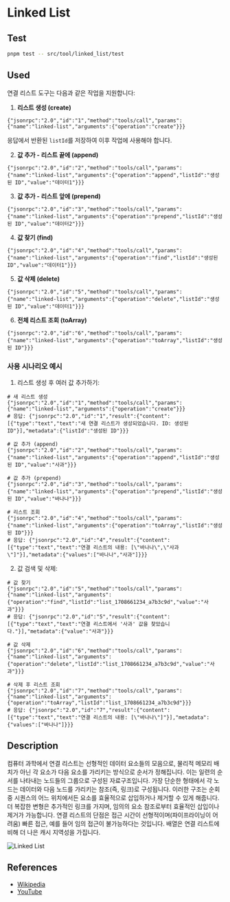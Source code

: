 # Linked List

## Test

```bash
pnpm test -- src/tool/linked_list/test
```

## Used

연결 리스트 도구는 다음과 같은 작업을 지원합니다:

1. **리스트 생성 (create)**

```
{"jsonrpc":"2.0","id":"1","method":"tools/call","params":{"name":"linked-list","arguments":{"operation":"create"}}}
```

응답에서 반환된 `listId`를 저장하여 이후 작업에 사용해야 합니다.

2. **값 추가 - 리스트 끝에 (append)**

```
{"jsonrpc":"2.0","id":"2","method":"tools/call","params":{"name":"linked-list","arguments":{"operation":"append","listId":"생성된 ID","value":"데이터1"}}}
```

3. **값 추가 - 리스트 앞에 (prepend)**

```
{"jsonrpc":"2.0","id":"3","method":"tools/call","params":{"name":"linked-list","arguments":{"operation":"prepend","listId":"생성된 ID","value":"데이터2"}}}
```

4. **값 찾기 (find)**

```
{"jsonrpc":"2.0","id":"4","method":"tools/call","params":{"name":"linked-list","arguments":{"operation":"find","listId":"생성된 ID","value":"데이터1"}}}
```

5. **값 삭제 (delete)**

```
{"jsonrpc":"2.0","id":"5","method":"tools/call","params":{"name":"linked-list","arguments":{"operation":"delete","listId":"생성된 ID","value":"데이터1"}}}
```

6. **전체 리스트 조회 (toArray)**

```
{"jsonrpc":"2.0","id":"6","method":"tools/call","params":{"name":"linked-list","arguments":{"operation":"toArray","listId":"생성된 ID"}}}
```

### 사용 시나리오 예시

1. 리스트 생성 후 여러 값 추가하기:

```
# 새 리스트 생성
{"jsonrpc":"2.0","id":"1","method":"tools/call","params":{"name":"linked-list","arguments":{"operation":"create"}}}
# 응답: {"jsonrpc":"2.0","id":"1","result":{"content":[{"type":"text","text":"새 연결 리스트가 생성되었습니다. ID: 생성된 ID"}],"metadata":{"listId":"생성된 ID"}}}

# 값 추가 (append)
{"jsonrpc":"2.0","id":"2","method":"tools/call","params":{"name":"linked-list","arguments":{"operation":"append","listId":"생성된 ID","value":"사과"}}}

# 값 추가 (prepend)
{"jsonrpc":"2.0","id":"3","method":"tools/call","params":{"name":"linked-list","arguments":{"operation":"prepend","listId":"생성된 ID","value":"바나나"}}}

# 리스트 조회
{"jsonrpc":"2.0","id":"4","method":"tools/call","params":{"name":"linked-list","arguments":{"operation":"toArray","listId":"생성된 ID"}}}
# 응답: {"jsonrpc":"2.0","id":"4","result":{"content":[{"type":"text","text":"연결 리스트의 내용: [\"바나나\",\"사과\"]"}],"metadata":{"values":["바나나","사과"]}}}
```

2. 값 검색 및 삭제:

```
# 값 찾기
{"jsonrpc":"2.0","id":"5","method":"tools/call","params":{"name":"linked-list","arguments":{"operation":"find","listId":"list_1708661234_a7b3c9d","value":"사과"}}}
# 응답: {"jsonrpc":"2.0","id":"5","result":{"content":[{"type":"text","text":"연결 리스트에서 '사과' 값을 찾았습니다."}],"metadata":{"value":"사과"}}}

# 값 삭제
{"jsonrpc":"2.0","id":"6","method":"tools/call","params":{"name":"linked-list","arguments":{"operation":"delete","listId":"list_1708661234_a7b3c9d","value":"사과"}}}

# 삭제 후 리스트 조회
{"jsonrpc":"2.0","id":"7","method":"tools/call","params":{"name":"linked-list","arguments":{"operation":"toArray","listId":"list_1708661234_a7b3c9d"}}}
# 응답: {"jsonrpc":"2.0","id":"7","result":{"content":[{"type":"text","text":"연결 리스트의 내용: [\"바나나\"]"}],"metadata":{"values":["바나나"]}}}
```

## Description

컴퓨터 과학에서 연결 리스트는 선형적인 데이터 요소들의 모음으로,
물리적 메모리 배치가 아닌 각 요소가 다음 요소를 가리키는 방식으로
순서가 정해집니다. 이는 일련의 순서를 나타내는 노드들의 그룹으로
구성된 자료구조입니다. 가장 단순한 형태에서 각 노드는 데이터와
다음 노드를 가리키는 참조(즉, 링크)로 구성됩니다. 이러한 구조는
순회 중 시퀀스의 어느 위치에서든 요소를 효율적으로 삽입하거나
제거할 수 있게 해줍니다. 더 복잡한 변형은 추가적인 링크를 가지며,
임의의 요소 참조로부터 효율적인 삽입이나 제거가 가능합니다.
연결 리스트의 단점은 접근 시간이 선형적이며(파이프라이닝이 어려움)
빠른 접근, 예를 들어 임의 접근이 불가능하다는 것입니다. 배열은
연결 리스트에 비해 더 나은 캐시 지역성을 가집니다.

![Linked List](https://upload.wikimedia.org/wikipedia/commons/6/6d/Singly-linked-list.svg)

## References

- [Wikipedia](https://en.wikipedia.org/wiki/Linked_list)
- [YouTube](https://www.youtube.com/watch?v=njTh_OwMljA&index=2&t=1s&list=PLLXdhg_r2hKA7DPDsunoDZ-Z769jWn4R8)
